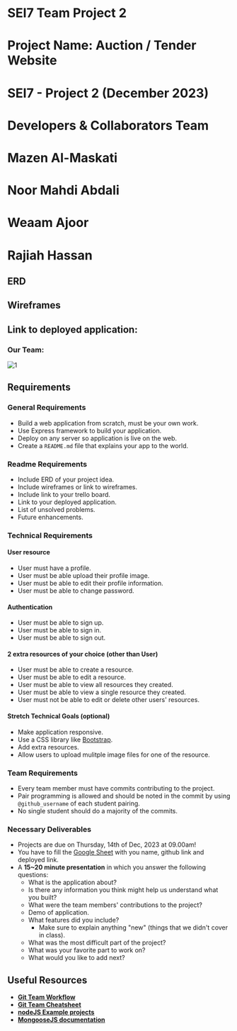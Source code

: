 # SEI7 Team Project 2

# Project Name: Auction / Tender Website

# SEI7 - Project 2 (December 2023)

# Developers & Collaborators Team

# Mazen Al-Maskati 
# Noor Mahdi Abdali 
# Weaam Ajoor
# Rajiah Hassan

## ERD

## Wireframes

## Link to deployed application: 


### Our Team:

![1](https://github.com/mmaskati/SEI7-Project-2/assets/814205/d64295ff-8a98-4bc6-83db-4407cb0b121a)



## Requirements

### General Requirements

- Build a web application from scratch, must be your own work.
- Use Express framework to build your application.
- Deploy on any server so application is live on the web.
- Create a `README.md` file that explains your app to the world.

### Readme Requirements
- Include ERD of your project idea.
- Include wireframes or link to wireframes.
- Include link to your trello board.
- Link to your deployed application.
- List of unsolved problems.
- Future enhancements.

### Technical Requirements

#### User resource 

 - User must have a profile.
 - User must be able upload their profile image.
 - User must be able to edit their profile information.
 - User must be able to change password.
 
#### Authentication

- User must be able to sign up.
- User must be able to sign in.
- User must be able to sign out.


#### 2 extra resources of your choice (other than User)

- User must be able to create a resource.
- User must be able to edit a resource.
- User must be able to view all resources they created.
- User must be able to view a single resource they created.
- User must not be able to edit or delete other users' resources.

#### Stretch Technical Goals (optional)

- Make application responsive.
- Use a CSS library like [Bootstrap](https://getbootstrap.com/).
- Add extra resources.
- Allow users to upload mulitple image files for one of the resource.

### Team Requirements

- Every team member must have commits contributing to the project.
- Pair programming is allowed and should be noted in the commit by using `@github_username` of each student pairing.
- No single student should do a majority of the commits.

### Necessary Deliverables

- Projects are due on Thursday, 14th of Dec, 2023 at 09.00am!
- You have to fill the [Google Sheet](https://docs.google.com/spreadsheets/d/1hU2erJW_6y0Bkmztg9HkdXX25ekVyKAEEhzGlLtxrmM/edit#gid=1647772493) with you name, github link and deployed link.
- A **15~20 minute presentation** in which you answer the following questions:
  - What is the application about?
  - Is there any information you think might help us understand what you built?
  - What were the team members' contributions to the project?
  - Demo of application.
  - What features did you include?
    - Make sure to explain anything "new" (things that we didn't cover in class).
  - What was the most difficult part of the project?
  - What was your favorite part to work on?
  - What would you like to add next?



## Useful Resources

- **[Git Team Workflow](https://www.atlassian.com/git/tutorials/comparing-workflows)**
- **[Git Team Cheatsheet](https://jameschambers.co/writing/git-team-workflow-cheatsheet/)**
- **[nodeJS Example projects](https://github.com/sqreen/awesome-nodejs-projects)**
- **[MongooseJS documentation](https://mongoosejs.com/docs/index.html)**

